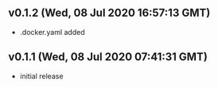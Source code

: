 ## v0.1.2 (Wed, 08 Jul 2020 16:57:13 GMT)

-   .docker.yaml added

## v0.1.1 (Wed, 08 Jul 2020 07:41:31 GMT)

-   initial release
